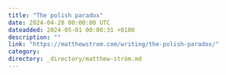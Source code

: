 ```yaml
---
title: "The polish paradox"
date: 2024-04-28 00:00:00 UTC
dateadded: 2024-05-01 00:00:31 +0100
description: ""
link: "https://matthewstrom.com/writing/the-polish-paradox/"
category:
directory: _directory/matthew-ström.md
---
```

